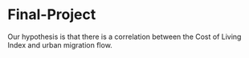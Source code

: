# Final-Project
Our hypothesis is that there is a correlation between the Cost of Living Index and urban migration flow.
